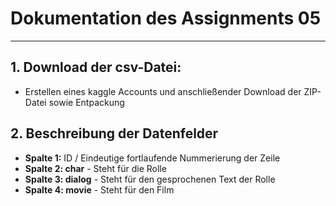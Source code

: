 # Dokumentation des Assignments 05
--------------------------------------
## 1. Download der csv-Datei: 
  - Erstellen eines kaggle Accounts und anschließender Download der ZIP-Datei sowie Entpackung
## 2. Beschreibung der Datenfelder
  - **Spalte 1:** ID / Eindeutige fortlaufende Nummerierung der Zeile
  - **Spalte 2: char** - Steht für die Rolle
  - **Spalte 3: dialog** - Steht für den gesprochenen Text der Rolle
  - **Spalte 4: movie** - Steht für den Film
